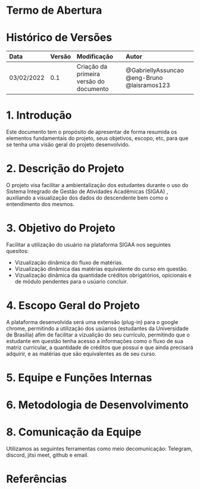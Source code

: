 # Termo de Abertura

# Histórico de Versões

| Data   | Versão | Modificação  | Autor  |
| :- | :- | :- | :- |
| 03/02/2022  | 0.1 | Criação da primeira versão do documento | @GabriellyAssuncao @eng-Bruno @laisramos123 |


# 1. Introdução

Este documento tem o propósito de apresentar de forma resumida os elementos fundamentais do projeto, seus objetivos, escopo, etc, para que se tenha uma visão geral do projeto desenvolvido.

# 2. Descrição do Projeto

O projeto visa facilitar a ambientalização dos estudantes durante o uso do Sistema Integrado de Gestão de Atividades Acadêmicas (SIGAA) , auxiliando a visualização dos dados do descendente bem como o entendimento dos mesmos. 

# 3. Objetivo do Projeto

Facilitar a utilização do usuário na plataforma SIGAA nos seguintes quesitos:
- Vizualização dinâmica do fluxo de matérias.
- Vizualização dinâmica das matérias equivalente do curso em questão.
- Vizualização dinâmica da quantidade créditos obrigatórios, opicionais e de módulo pendentes para o usúario concluir.

# 4. Escopo Geral do Projeto

A plataforma desenvolvida será uma extensão (plug-in) para o google chrome, permitindo a utilização dos usúarios (estudantes da Universidade de Brasília) afim de facilitar a vizualição do seu currículo, permitindo que o estudante em questão tenha acesso a informações como o fluxo de sua matriz curricular, a quantidade de créditos que possuí e que ainda precisará adquirir, e as matérias que são equivalentes as de seu curso.

# 5. Equipe e Funções Internas

# 6. Metodologia de Desenvolvimento

# 8. Comunicação da Equipe

Utilizamos as seguintes ferramentas como meio decomunicação: Telegram, discord, jitsi meet, github e email.

# Referências
